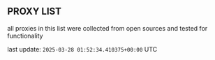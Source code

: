 ## PROXY LIST

all proxies in this list were collected from open sources and tested for functionality

last update: `2025-03-28 01:52:34.410375+00:00` UTC